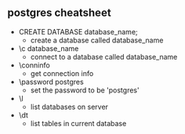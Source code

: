 ## postgres cheatsheet
- CREATE DATABASE database_name;
    - create a database called database_name
- \c database_name
    - connect to a database called database_name
- \conninfo
    - get connection info
- \password postgres
    - set the password to be 'postgres'
- \l
    - list databases on server
- \dt
    - list tables in current database